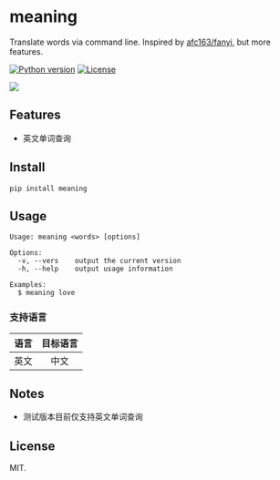 # meaning

Translate words via command line. Inspired by [afc163/fanyi](https://github.com/afc163/fanyi), but more features.

[![Python version](https://img.shields.io/pypi/pyversions/fy.svg?colorB=brightgreen)](https://pypi.org/project/meaning/)
[![License](https://img.shields.io/badge/License-MIT-brightgreen.svg)](https://opensource.org/licenses/MIT)

![](https://laugh12321-1258080753.cos.ap-chengdu.myqcloud.com/meaning/imgs/example.png
)

## Features

* 英文单词查询

## Install

```
pip install meaning
```

## Usage

```
Usage: meaning <words> [options]

Options:
  -v, --vers    output the current version
  -h, --help    output usage information

Examples:
  $ meaning love

```

### 支持语言

语言|目标语言|
---|:--:|
英文|中文


## Notes

* 测试版本目前仅支持英文单词查询

## License
MIT.